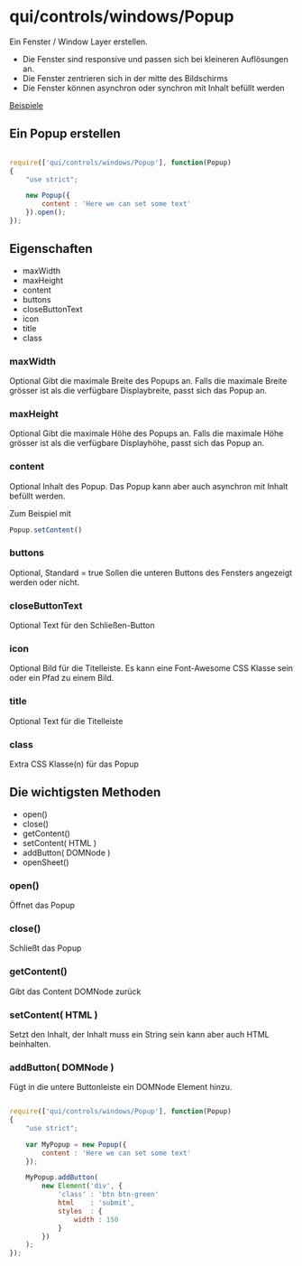 # qui/controls/windows/Popup

Ein Fenster / Window Layer erstellen.

* Die Fenster sind responsive und passen sich bei kleineren Auflösungen an.
* Die Fenster zentrieren sich in der mitte des Bildschirms
* Die Fenster können asynchron oder synchron mit Inhalt befüllt werden

[Beispiele](../examples/index.php?file=controls/windows/popup)


## Ein Popup erstellen

```javascript

require(['qui/controls/windows/Popup'], function(Popup)
{
    "use strict";

    new Popup({
        content : 'Here we can set some text'
    }).open();
});

```

## Eigenschaften

+ maxWidth
+ maxHeight
+ content
+ buttons
+ closeButtonText
+ icon
+ title
+ class

### maxWidth

Optional
Gibt die maximale Breite des Popups an.
Falls die maximale Breite grösser ist als die verfügbare Displaybreite, passt sich das Popup an.

### maxHeight

Optional
Gibt die maximale Höhe des Popups an.
Falls die maximale Höhe grösser ist als die verfügbare Displayhöhe, passt sich das Popup an.

### content

Optional
Inhalt des Popup. Das Popup kann aber auch asynchron mit Inhalt befüllt werden.

Zum Beispiel mit

```javascript
Popup.setContent()
```

### buttons

Optional, Standard = true
Sollen die unteren Buttons des Fensters angezeigt werden oder nicht.


### closeButtonText

Optional
Text für den Schließen-Button

### icon

Optional
Bild für die Titelleiste. Es kann eine Font-Awesome CSS Klasse sein oder ein Pfad zu einem Bild.

### title

Optional
Text für die Titelleiste

### class

Extra CSS Klasse(n) für das Popup


## Die wichtigsten Methoden

+ open()
+ close()
+ getContent()
+ setContent( HTML )
+ addButton( DOMNode )
+ openSheet()


### open()

Öffnet das Popup

### close()

Schließt das Popup

### getContent()

Gibt das Content DOMNode zurück

### setContent( HTML )

Setzt den Inhalt, der Inhalt muss ein String sein kann aber auch HTML beinhalten.

### addButton( DOMNode )

Fügt in die untere Buttonleiste ein DOMNode Element hinzu.


```javascript

require(['qui/controls/windows/Popup'], function(Popup)
{
    "use strict";

    var MyPopup = new Popup({
        content : 'Here we can set some text'
    });

    MyPopup.addButton(
        new Element('div', {
            'class' : 'btn btn-green'
            html    : 'submit',
            styles  : {
                width : 150
            }
        })
    );
});

```


